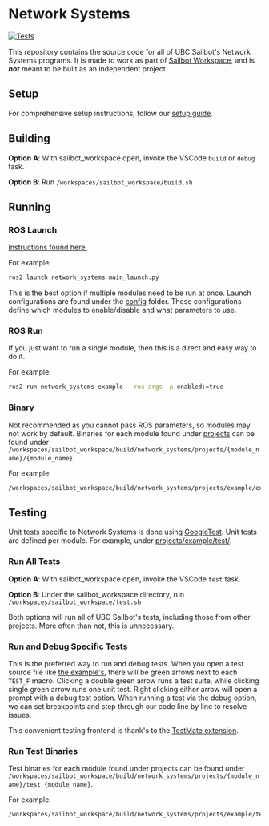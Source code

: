 # Network Systems

[![Tests](https://github.com/UBCSailbot/network_systems/actions/workflows/tests.yml/badge.svg)](https://github.com/UBCSailbot/network_systems/actions/workflows/tests.yml)

This repository contains the source code for all of UBC Sailbot's Network Systems programs. It is made to work as part
of [Sailbot Workspace](https://github.com/UBCSailbot/sailbot_workspace), and is **_not_** meant to be built as an
independent project.

## Setup

For comprehensive setup instructions, follow our [setup guide](https://ubcsailbot.github.io/docs/main/current/sailbot_workspace/setup/).

## Building

**Option A**: With sailbot_workspace open, invoke the VSCode `build` or `debug` task.

**Option B**: Run `/workspaces/sailbot_workspace/build.sh`

## Running

### ROS Launch

[Instructions found here.](https://ubcsailbot.github.io/docs/main/current/sailbot_workspace/launch_files/)

For example:

```bash
ros2 launch network_systems main_launch.py
```

This is the best option if multiple modules need to be run at once. Launch configurations are found under the
[config](config/) folder. These configurations define which modules to enable/disable and what parameters to use.

### ROS Run

If you just want to run a single module, then this is a direct and easy way to do it.

For example:

```bash
ros2 run network_systems example --ros-args -p enabled:=true
```

### Binary

Not recommended as you cannot pass ROS parameters, so modules may not work by default. Binaries for each module found
under [projects](projects/) can be found under
`/workspaces/sailbot_workspace/build/network_systems/projects/{module_name}/{module_name}`.

For example:

```bash
/workspaces/sailbot_workspace/build/network_systems/projects/example/example
```

## Testing

Unit tests specific to Network Systems is done using [GoogleTest](https://github.com/google/googletest). Unit tests
are defined per module. For example, under [projects/example/test/](projects/example/test/test_cached_fib.cpp).

### Run All Tests

**Option A**: With sailbot_workspace open, invoke the VSCode `test` task.

**Option B**: Under the sailbot_workspace directory, run `/workspaces/sailbot_workspace/test.sh`

Both options will run all of UBC Sailbot's tests, including those from other projects. More often than not, this is
unnecessary.

### Run and Debug Specific Tests

This is the preferred way to run and debug tests. When you open a test source file like
[the example's](projects/example/test/test_cached_fib.cpp), there will be green arrows next to each `TEST_F` macro.
Clicking a double green arrow runs a test suite, while clicking single green arrow runs one unit test. Right clicking
either arrow will open a prompt with a debug test option. When running a test via the debug option, we can set
breakpoints and step through our code line by line to resolve issues.

This convenient testing frontend is thank's to the
[TestMate extension](https://marketplace.visualstudio.com/items?itemName=matepek.vscode-catch2-test-adapter).

### Run Test Binaries

Test binaries for each module found under projects can be found under
`/workspaces/sailbot_workspace/build/network_systems/projects/{module_name}/test_{module_name}`.

For example:

```bash
/workspaces/sailbot_workspace/build/network_systems/projects/example/test_example
```
